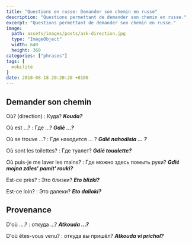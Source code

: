 ```yaml
---
title: "Questions en russe: Demander son chemin en russe"
description: "Questions permettant de demander son chemin en russe."
excerpt: "Questions permettant de demander son chemin en russe."
image:
  path: assets/images/posts/ask-direction.jpg
  type: "ImageObject"
  width: 640
  height: 360
categories: ["phrases"]
tags: [
  mobilité
]
date: 2018-08-18 20:20:20 +0100
---
```



## Demander son chemin

Où? (direction)
: Куда?
*__Kouda?__*

Où est …?
: Где …?
*__Gdiè …?__*

Où se trouve ...?
: Где находится ... ?
*__Gdié nahodisia ... ?__*

Où sont les toilettes?
: Где туалет?
*__Gdié toualette?__*

Où puis-je me laver les mains?
: Где можно здесь помыть руки?
*__Gdié mojna zdies' pamit' rouki?__*

Est-ce près?
: Это близки?
*__Eto blizki?__*

Est-ce loin?
: Это далеки?
*__Eto dalioki?__*


## Provenance

D'où ….?
: откуда ...?
*__Atkouda ...?__*

D'où êtes-vous venu?
: откуда вы пришёл?
*__Atkouda vi prichol?__*
